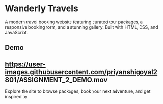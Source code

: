 # Wanderly Travels

A modern travel booking website featuring curated tour packages, a responsive booking form, and a stunning gallery. Built with HTML, CSS, and JavaScript.

## Demo

[https://user-images.githubusercontent.com/priyanshigoyal2801/ASSIGNMENT_2_DEMO.mov
](https://user-images.githubusercontent.com/priyanshigoyal2801/ASSIGNMENT_2_DEMO.mov)
---

Explore the site to browse packages, book your next adventure, and get inspired by
